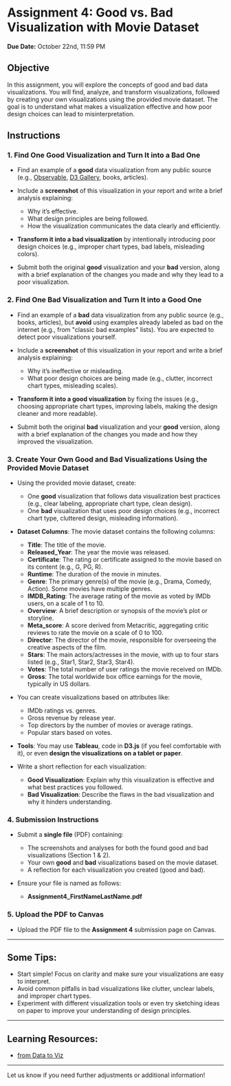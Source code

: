 # Assignment 4: Good vs. Bad Visualization with Movie Dataset
**Due Date:** October 22nd, 11:59 PM

## Objective
In this assignment, you will explore the concepts of good and bad data visualizations. You will find, analyze, and transform visualizations, followed by creating your own visualizations using the provided movie dataset. The goal is to understand what makes a visualization effective and how poor design choices can lead to misinterpretation.

## Instructions

### 1. Find One Good Visualization and Turn It into a Bad One
- Find an example of a **good** data visualization from any public source (e.g., [Observable](https://observablehq.com/collection/@observablehq/featured-creators), [D3 Gallery](https://observablehq.com/@d3/gallery), books, articles).
- Include a **screenshot** of this visualization in your report and write a brief analysis explaining:
  - Why it’s effective.
  - What design principles are being followed.
  - How the visualization communicates the data clearly and efficiently.

- **Transform it into a bad visualization** by intentionally introducing poor design choices (e.g., improper chart types, bad labels, misleading colors).
- Submit both the original **good** visualization and your **bad** version, along with a brief explanation of the changes you made and why they lead to a poor visualization.

### 2. Find One Bad Visualization and Turn It into a Good One
- Find an example of a **bad** data visualization from any public source (e.g., books, articles), but **avoid** using examples already labeled as bad on the internet (e.g., from "classic bad examples" lists). You are expected to detect poor visualizations yourself.
- Include a **screenshot** of this visualization in your report and write a brief analysis explaining:
  - Why it’s ineffective or misleading.
  - What poor design choices are being made (e.g., clutter, incorrect chart types, misleading scales).

- **Transform it into a good visualization** by fixing the issues (e.g., choosing appropriate chart types, improving labels, making the design cleaner and more readable).
- Submit both the original **bad** visualization and your **good** version, along with a brief explanation of the changes you made and how they improved the visualization.

### 3. Create Your Own Good and Bad Visualizations Using the Provided Movie Dataset
- Using the provided movie dataset, create:
  - One **good** visualization that follows data visualization best practices (e.g., clear labeling, appropriate chart type, clean design).
  - One **bad** visualization that uses poor design choices (e.g., incorrect chart type, cluttered design, misleading information).

- **Dataset Columns**: The movie dataset contains the following columns:
  - **Title**: The title of the movie.
  - **Released_Year**: The year the movie was released.
  - **Certificate**: The rating or certificate assigned to the movie based on its content (e.g., G, PG, R).
  - **Runtime**: The duration of the movie in minutes.
  - **Genre**: The primary genre(s) of the movie (e.g., Drama, Comedy, Action). Some movies have multiple genres.
  - **IMDB_Rating**: The average rating of the movie as voted by IMDb users, on a scale of 1 to 10.
  - **Overview**: A brief description or synopsis of the movie’s plot or storyline.
  - **Meta_score**: A score derived from Metacritic, aggregating critic reviews to rate the movie on a scale of 0 to 100.
  - **Director**: The director of the movie, responsible for overseeing the creative aspects of the film.
  - **Stars**: The main actors/actresses in the movie, with up to four stars listed (e.g., Star1, Star2, Star3, Star4).
  - **Votes**: The total number of user ratings the movie received on IMDb.
  - **Gross**: The total worldwide box office earnings for the movie, typically in US dollars.


- You can create visualizations based on attributes like:
  - IMDb ratings vs. genres.
  - Gross revenue by release year.
  - Top directors by the number of movies or average ratings.
  - Popular stars based on votes.

- **Tools**: You may use **Tableau**, code in **D3.js** (if you feel comfortable with it), or even **design the visualizations on a tablet or paper**.

- Write a short reflection for each visualization:
  - **Good Visualization**: Explain why this visualization is effective and what best practices you followed.
  - **Bad Visualization**: Describe the flaws in the bad visualization and why it hinders understanding.

### 4. Submission Instructions
- Submit a **single file** (PDF) containing:
  - The screenshots and analyses for both the found good and bad visualizations (Section 1 & 2).
  - Your own **good** and **bad** visualizations based on the movie dataset.
  - A reflection for each visualization you created (good and bad).

- Ensure your file is named as follows:
  - **Assignment4_FirstNameLastName.pdf**

### 5. Upload the PDF to Canvas
- Upload the PDF file to the **Assignment 4** submission page on Canvas.

---

## Some Tips:
- Start simple! Focus on clarity and make sure your visualizations are easy to interpret.
- Avoid common pitfalls in bad visualizations like clutter, unclear labels, and improper chart types.
- Experiment with different visualization tools or even try sketching ideas on paper to improve your understanding of design principles.

---

## Learning Resources:
- [from Data to Viz](https://www.data-to-viz.com/)
---

Let us know if you need further adjustments or additional information!
